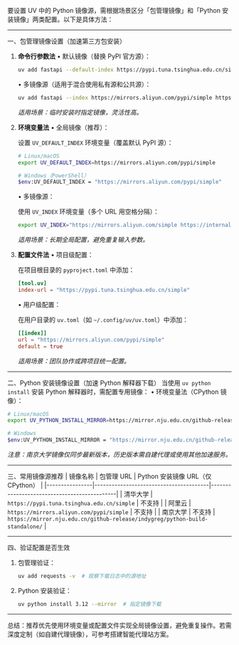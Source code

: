 要设置 UV 中的 Python 镜像源，需根据场景区分「包管理镜像」和「Python 安装镜像」两类配置。以下是具体方法：

---

一、包管理镜像设置（加速第三方包安装）
1. **命令行参数法**
   • 默认镜像（替换 PyPI 官方源）：  

     ```bash
     uv add fastapi --default-index https://pypi.tuna.tsinghua.edu.cn/simple
     ```
   • 多镜像源（适用于混合使用私有源和公共源）：  

     ```bash
     uv add fastapi --index https://mirrors.aliyun.com/pypi/simple https://internal.company.com/simple
     ```
   *适用场景：临时安装时指定镜像，灵活性高。*

2. **环境变量法**
   • 全局镜像（推荐）：  

     设置 `UV_DEFAULT_INDEX` 环境变量（覆盖默认 PyPI 源）：
     ```bash
     # Linux/macOS
     export UV_DEFAULT_INDEX=https://mirrors.aliyun.com/pypi/simple

     # Windows（PowerShell）
     $env:UV_DEFAULT_INDEX = "https://mirrors.aliyun.com/pypi/simple"
     ```
   • 多镜像源：  

     使用 `UV_INDEX` 环境变量（多个 URL 用空格分隔）：
     ```bash
     export UV_INDEX="https://mirrors.aliyun.com/simple https://internal.company.com/simple"
     ```
   *适用场景：长期全局配置，避免重复输入参数。*

3. **配置文件法**
   • 项目级配置：  

     在项目根目录的 `pyproject.toml` 中添加：
     ```toml
     [tool.uv]
     index-url = "https://pypi.tuna.tsinghua.edu.cn/simple"
     ```
   • 用户级配置：  

     在用户目录的 `uv.toml`（如 `~/.config/uv/uv.toml`）中添加：
     ```toml
     [[index]]
     url = "https://mirrors.aliyun.com/pypi/simple"
     default = true
     ```
   *适用场景：团队协作或跨项目统一配置。*

---

二、Python 安装镜像设置（加速 Python 解释器下载）
当使用 `uv python install` 安装 Python 解释器时，需配置专用镜像：
• 环境变量法（CPython 镜像）：

  ```bash
  # Linux/macOS
  export UV_PYTHON_INSTALL_MIRROR=https://mirror.nju.edu.cn/github-release/indygreg/python-build-standalone/

  # Windows
  $env:UV_PYTHON_INSTALL_MIRROR = "https://mirror.nju.edu.cn/github-release/indygreg/python-build-standalone/"
  ```
  *注意：南京大学镜像仅同步最新版本，历史版本需自建代理或使用其他加速服务。*

---

三、常用镜像源推荐
| 镜像名称       | 包管理 URL                              | Python 安装镜像 URL（仅 CPython）            |
|----------------|----------------------------------------|---------------------------------------------|
| 清华大学       | `https://pypi.tuna.tsinghua.edu.cn/simple` | 不支持                                       |
| 阿里云         | `https://mirrors.aliyun.com/pypi/simple`    | 不支持                                       |
| 南京大学       | 不支持                                 | `https://mirror.nju.edu.cn/github-release/indygreg/python-build-standalone/` |

---

四、验证配置是否生效
1. 包管理验证：
   ```bash
   uv add requests -v  # 观察下载日志中的源地址
   ```
2. Python 安装验证：
   ```bash
   uv python install 3.12 --mirror  # 指定镜像下载
   ```

---

总结：推荐优先使用环境变量或配置文件实现全局镜像设置，避免重复操作。若需深度定制（如自建代理镜像），可参考搭建智能代理站方案。